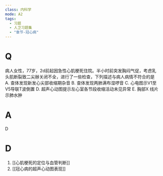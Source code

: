 ```yaml
---
class: 内科学
mode: A2
tags:
  - 习题
  - 人卫习题集
  - "章节-冠心病"
---
```


# Q
病人女性，77岁，2d前起因急性心肌梗死住院。半小时前突发胸闷气促，考虑乳头肌断裂致二尖辦关闭不全，进行了一些检查，下列描述与病人病情不符合的是
A. 查体发现新发心尖部收缩期杂音
B. 查体发现两肺满布湿啰音
C. 心电图示V1至V5导联T波倒置
D. 超声心动图提示左心室各节段收缩活动未见异常
E. 胸部X 线片示肺水肿
# A
D

# D
1. [[心肌梗死的定位与血管判断]]
2. [[冠心病的超声心动图表现]]